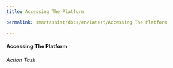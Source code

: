 ```yaml
---
title: Accessing The Platform

permalink: smartassist/docs/en/latest/Accessing The Platform

---
```

#### Accessing The Platform
###### Action Task
